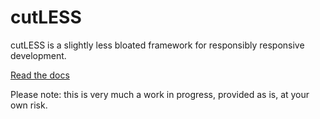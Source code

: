 # cutLESS

cutLESS is a slightly less bloated framework for responsibly responsive development.

[Read the docs](http://cutless.wearekatana.com/)

Please note: this is very much a work in progress, provided as is, at your own risk.